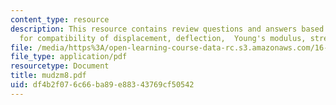 ```yaml
---
content_type: resource
description: This resource contains review questions and answers based on three points
  for compatibility of displacement, deflection,  Young's modulus, stress.
file: /media/https%3A/open-learning-course-data-rc.s3.amazonaws.com/16-01-unified-engineering-i-ii-iii-iv-fall-2005-spring-2006/df4b2f076c66ba89e88343769cf50542_mudzm8.pdf
file_type: application/pdf
resourcetype: Document
title: mudzm8.pdf
uid: df4b2f07-6c66-ba89-e883-43769cf50542
---
```

